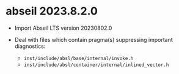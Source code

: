 # abseil 2023.8.2.0

*   Import Abseil LTS version 20230802.0
*   Deal with files which contain pragma(s) suppressing important diagnostics:

    *   `inst/include/absl/base/internal/invoke.h`
    *   `inst/include/absl/container/internal/inlined_vector.h`
